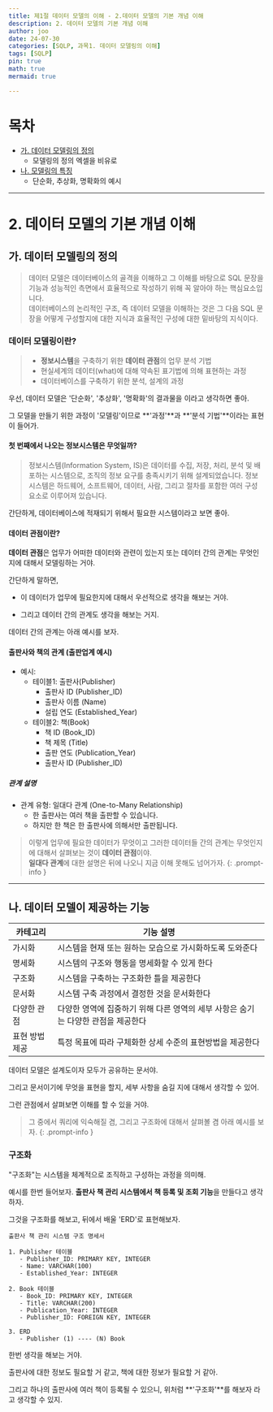 ```yaml
---
title: 제1절 데이터 모델의 이해 - 2.데이터 모델의 기본 개념 이해
description: 2. 데이터 모델의 기본 개념 이해
author: joo
date: 24-07-30
categories: [SQLP, 과목1. 데이터 모델링의 이해]
tags: [SQLP]
pin: true
math: true
mermaid: true

---
```


# 목차
- [가. 데이터 모델링의 정의](#가-데이터-모델링의-정의)
    - 모델링의 정의 엑셀을 비유로
- [나. 모델링의 특징](#나-모델링의-특징)
    - 단순화, 추상화, 명확화의 예시

***

# 2. 데이터 모델의 기본 개념 이해

## 가. 데이터 모델링의 정의
> 데이터 모델은 데이터베이스의 골격을 이해하고 그 이해를 바탕으로 SQL 문장을 기능과 성능적인 측면에서 효율적으로 작성하기 위해 꼭 알아야 하는 핵심요소입니다.<br>
> 데이터베이스의 논리적인 구조, 즉 데이터 모델을 이해하는 것은 그 다음 SQL 문장을 어떻게 구성할지에 대한 지식과 효율적인 구성에 대한 밑바탕의 지식이다.


### 데이터 모델링이란?
> - **정보시스템**을 구축하기 위한 **데이터 관점**의 업무 분석 기법
> - 현실세계의 데이터(what)에 대해 약속된 표기법에 의해 표현하는 과정
> - 데이터베이스를 구축하기 위한 분석, 설계의 과정

우선, 데이터 모델은 '단순화', '추상화', '명확화'의 결과물을 이라고 생각하면 좋아.

그 모델을 만들기 위한 과정이 '모델링'이므로 **'과정'**과 **'분석 기법'**이라는 표현이 들어가.

#### 첫 번째에서 나오는 정보시스템은 무엇일까?
> 정보시스템(Information System, IS)은 데이터를 수집, 저장, 처리, 분석 및 배포하는 시스템으로, 조직의 정보 요구를 충족시키기 위해 설계되었습니다. 정보시스템은 하드웨어, 소프트웨어, 데이터, 사람, 그리고 절차를 포함한 여러 구성 요소로 이루어져 있습니다.

간단하게, 데이터베이스에 적재되기 위해서 필요한 시스템이라고 보면 좋아.

#### 데이터 관점이란?

**데이터 관점**은 업무가 어떠한 데이터와 관련이 있는지 또는 데이터 간의 관계는 무엇인지에 대해서 모델링하는 거야.

간단하게 말하면,
- 이 데이터가 업무에 필요한지에 대해서 우선적으로 생각을 해보는 거야.

- 그리고 데이터 간의 관계도 생각을 해보는 거지.

데이터 간의 관계는 아래 예시를 보자.

#### 출판사와 책의 관계 (출판업계 예시)
- 예시:
    - 테이블1: 출판사(Publisher)
        - 출판사 ID (Publisher_ID)
        - 출판사 이름 (Name)
        - 설립 연도 (Established_Year)
    - 테이블2: 책(Book)
        - 책 ID (Book_ID)
        - 책 제목 (Title)
        - 출판 연도 (Publication_Year)
        - 출판사 ID (Publisher_ID)

##### 관계 설명
- 관계 유형: 일대다 관계 (One-to-Many Relationship)
    - 한 출판사는 여러 책을 출판할 수 있습니다.
    - 하지만 한 책은 한 출판사에 의해서만 출판됩니다.

> 이렇게 업무에 필요한 데이터가 무엇이고 그러한 데이터들 간의 관계는 무엇인지에 대해서 살펴보는 것이 **데이터 관점**이야.<br>
> **일대다 관계**에 대한 설명은 뒤에 나오니 지금 이해 못해도 넘어가자. 
{: .prompt-info }

***

## 나. 데이터 모델이 제공하는 기능

| 카테고리        | 기능 설명                                                    |
|-----------------|---------------------------------------------------------------|
| 가시화          | 시스템을 현재 또는 원하는 모습으로 가시화하도록 도와준다        |
| 명세화          | 시스템의 구조와 행동을 명세화할 수 있게 한다                  |
| 구조화          | 시스템을 구축하는 구조화한 틀을 제공한다                      |
| 문서화          | 시스템 구축 과정에서 결정한 것을 문서화한다                    |
| 다양한 관점     | 다양한 영역에 집중하기 위해 다른 영역의 세부 사항은 숨기는 다양한 관점을 제공한다 |
| 표현 방법 제공  | 특정 목표에 따라 구체화한 상세 수준의 표현방법을 제공한다      |


데이터 모델은 설계도이자 모두가 공유하는 문서야.

그리고 문서이기에 무엇을 표현을 할지, 세부 사항을 숨길 지에 대해서 생각할 수 있어.

그런 관점에서 살펴보면 이해를 할 수 있을 거야.

> 그 중에서 쿼리에 익숙해질 겸, 그리고 구조화에 대해서 살펴볼 겸 아래 예시를 보자.
{: .prompt-info }

### 구조화

"구조화"는 시스템을 체계적으로 조직하고 구성하는 과정을 의미해.

예시를 한번 들어보자. **출판사 책 관리 시스템에서 책 등록 및 조회 기능**을 만들다고 생각하자.

그것을 구조화를 해보고, 뒤에서 배울 'ERD'로 표현해보자.


```text
출판사 책 관리 시스템 구조 명세서

1. Publisher 테이블
   - Publisher_ID: PRIMARY KEY, INTEGER
   - Name: VARCHAR(100)
   - Established_Year: INTEGER

2. Book 테이블
   - Book_ID: PRIMARY KEY, INTEGER
   - Title: VARCHAR(200)
   - Publication_Year: INTEGER
   - Publisher_ID: FOREIGN KEY, INTEGER

3. ERD
   - Publisher (1) ---- (N) Book

```

한번 생각을 해보는 거야.

출판사에 대한 정보도 필요할 거 같고, 책에 대한 정보가 필요할 거 같아.

그리고 하나의 출판사에 여러 책이 등록될 수 있으니, 위처럼 **'구조화'**를 해보자 라고 생각할 수 있지. 
